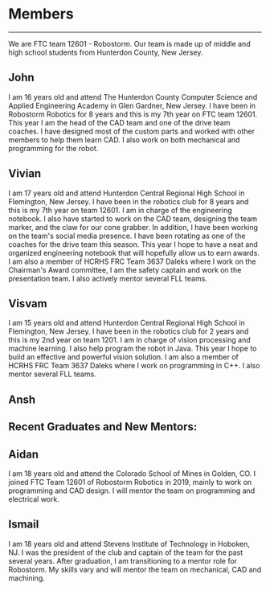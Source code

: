 # Members
---

We are FTC team 12601 - Robostorm. Our team is made up of middle and high school students from Hunterdon County, New Jersey.

## John
I am 16 years old and attend The Hunterdon County Computer Science and Applied Engineering Academy in Glen Gardner, New Jersey.  I have been in Robostorm Robotics for 8 years and this is my 7th year on FTC team 12601.  This year I am the head of the CAD team and one of the drive team coaches. I have designed most of the custom parts and worked with other members to help them learn CAD.  I also work on both mechanical and programming for the robot.

## Vivian
I am 17 years old and attend Hunterdon Central Regional High School in Flemington, New Jersey. I have been in the robotics club for 8 years and this is my 7th year on team 12601. I am in charge of the engineering notebook. I also have started to work on the CAD team, designing the team marker, and the claw for our cone grabber. In addition, I have been working on the team's social media presence. I have been rotating as one of the coaches for the drive team this season. This year I hope to have a neat and organized engineering notebook that will hopefully allow us to earn awards. I am also a member of HCRHS FRC Team 3637 Daleks where I work on the Chairman's Award committee, I am the safety captain and work on the presentation team. I also actively mentor several FLL teams.

## Visvam
I am 15 years old and attend Hunterdon Central Regional High School in Flemington, New Jersey. I have been in the robotics club for 2 years and this is my 2nd year on team 1201. I am in charge of vision processing and machine learning. I also help program the robot in Java. This year I hope to build an effective and powerful vision solution. I am also a member of HCRHS FRC Team 3637 Daleks where I work on programming in C++. I also mentor several FLL teams.

## Ansh

## Recent Graduates and New Mentors:

## Aidan
I am 18 years old and attend the Colorado School of Mines in Golden, CO. I joined FTC Team 12601 of Robostorm Robotics in 2019, mainly to work on programming and CAD design. I will mentor the team on programming and electrical work.

## Ismail
I am 18 years old and attend Stevens Institute of Technology in Hoboken, NJ. I was the president of the club and captain of the team for the past several years. After graduation, I am transitioning to a mentor role for Robostorm. My skills vary and will mentor the team on mechanical, CAD and machining. 
